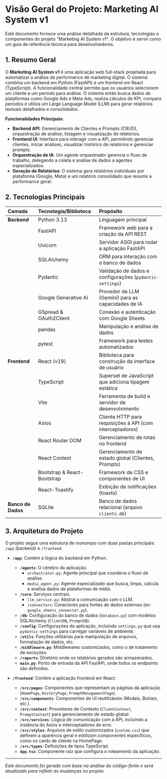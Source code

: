 # Visão Geral do Projeto: Marketing AI System v1

Este documento fornece uma análise detalhada da estrutura, tecnologias e componentes do projeto "Marketing AI System v1". O objetivo é servir como um guia de referência técnica para desenvolvedores.

## 1. Resumo Geral

O **Marketing AI System v1** é uma aplicação web full-stack projetada para automatizar a análise de performance de marketing digital. O sistema combina um backend em Python (FastAPI) e um frontend em React (TypeScript). A funcionalidade central permite que os usuários selecionem um cliente e um período para análise. O sistema então busca dados de plataformas como Google Ads e Meta Ads, realiza cálculos de KPI, compara períodos e utiliza um Large Language Model (LLM) para gerar relatórios textuais detalhados e consolidados.

**Funcionalidades Principais:**
- **Backend API**: Gerenciamento de Clientes e Prompts (CRUD), orquestração de análise, listagem e visualização de relatórios.
- **Frontend UI**: Interface para interagir com a API, permitindo gerenciar clientes, iniciar análises, visualizar histórico de relatórios e gerenciar prompts.
- **Orquestração de IA**: Um agente orquestrador gerencia o fluxo de trabalho, delegando a coleta e análise de dados a agentes especializados.
- **Geração de Relatórios**: O sistema gera relatórios individuais por plataforma (Google, Meta) e um relatório consolidado que resume a performance geral.

## 2. Tecnologias Principais

| Camada | Tecnologia/Biblioteca | Propósito |
| :--- | :--- | :--- |
| **Backend** | Python 3.13 | Linguagem principal |
| | FastAPI | Framework web para a criação da API REST |
| | Uvicorn | Servidor ASGI para rodar a aplicação FastAPI |
| | SQLAlchemy | ORM para interação com o banco de dados |
| | Pydantic | Validação de dados e configurações (`pydantic-settings`) |
| | Google Generative AI | Provedor de LLM (Gemini) para as capacidades de IA |
| | GSpread & OAuth2Client | Conexão e autenticação com Google Sheets |
| | pandas | Manipulação e análise de dados |
| | pytest | Framework para testes automatizados |
| **Frontend** | React (v19) | Biblioteca para construção da interface de usuário |
| | TypeScript | Superset de JavaScript que adiciona tipagem estática |
| | Vite | Ferramenta de build e servidor de desenvolvimento |
| | Axios | Cliente HTTP para requisições à API (com interceptadores) |
| | React Router DOM | Gerenciamento de rotas no frontend |
| | React Context | Gerenciamento de estado global (Clientes, Prompts) |
| | Bootstrap & React-Bootstrap | Framework de CSS e componentes de UI |
| | React-Toastify | Exibição de notificações (toasts) |
| **Banco de Dados** | SQLite | Banco de dados relacional (arquivo `clients.db`) |

## 3. Arquitetura do Projeto

O projeto segue uma estrutura de monorepo com duas pastas principais: `/app` (backend) e `/frontend`.

-   **`/app`**: Contém a lógica do backend em Python.
    -   **`/agents`**: O cérebro da aplicação.
        -   `orchestrator.py`: Agente principal que coordena o fluxo de análise.
        -   `media_agent.py`: Agente especializado que busca, limpa, calcula e analisa dados de plataformas de mídia.
    -   **`/core`**: Serviços centrais.
        -   `llm_service.py`: Abstrai a comunicação com o LLM.
        -   `/connectors`: Conectores para fontes de dados externas (ex: `google_sheets_connector.py`).
    -   **`/db`**: Configuração do banco de dados (`database.py`) com modelos SQLAlchemy (`ClientDB`, `PromptDB`).
    -   **`/config`**: Configurações da aplicação, incluindo `settings.py` que usa `pydantic-settings` para carregar variáveis de ambiente.
    -   **`/utils`**: Funções utilitárias para manipulação de arquivos, formatação de dados, etc.
    -   **`/middleware.py`**: Middlewares customizados, como o de tratamento de exceções.
    -   **`/reports`**: Diretório onde os relatórios gerados são armazenados.
    -   **`main.py`**: Ponto de entrada da API FastAPI, onde todos os endpoints são definidos.

-   **`/frontend`**: Contém a aplicação frontend em React.
    -   **`/src/pages`**: Componentes que representam as páginas da aplicação (`HomePage`, `HistoryPage`, `PromptManagementPage`).
    -   **`/src/components`**: Componentes de UI reutilizáveis (Modais, Botões, etc.).
    -   **`/src/context`**: Provedores de Contexto (`ClientContext`, `PromptContext`) para gerenciamento de estado global.
    -   **`/src/services`**: Lógica de comunicação com a API, incluindo a instância do Axios e interceptadores de erro.
    -   **`/src/styles`**: Arquivos de estilo customizados (`custom.css`) que definem a aparência geral e estilizam componentes específicos, como os cards de cliente na HomePage.
    -   **`/src/types`**: Definições de tipos TypeScript.
    -   **`App.tsx`**: Componente raiz que configura o roteamento da aplicação.

---
*Este documento foi gerado com base na análise do código-fonte e será atualizado para refletir as mudanças no projeto.*